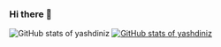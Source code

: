 ### Hi there 👋

![GitHub stats of yashdiniz](https://github-readme-stats.vercel.app/api?username=yashdiniz&hide=contribs,prs)
[![GitHub stats of yashdiniz](https://github-readme-stats.vercel.app/api?username=yashdiniz)](https://github.com/anuraghazra/github-readme-stats)

<!--
**yashdiniz/yashdiniz** is a ✨ _special_ ✨ repository because its `README.md` (this file) appears on your GitHub profile.

Here are some ideas to get you started:

- 🔭 I’m currently working on ...
- 🌱 I’m currently learning ...
- 👯 I’m looking to collaborate on ...
- 🤔 I’m looking for help with ...
- 💬 Ask me about ...
- 📫 How to reach me: ...
- 😄 Pronouns: ...
- ⚡ Fun fact: ...
-->
